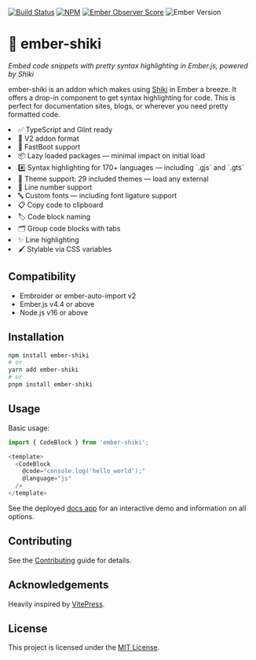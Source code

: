 [![Build Status][build-status-img]][build-status-link]
[![NPM][npm-badge-img]][npm-badge-link]
[![Ember Observer Score][ember-observer-badge]][ember-observer-url]
![Ember Version][ember-version]

# 🌈 ember-shiki

_Embed code snippets with pretty syntax highlighting in Ember.js, powered by Shiki_

[build-status-img]: https://github.com/IgnaceMaes/ember-shiki/workflows/CI/badge.svg
[build-status-link]: https://github.com/IgnaceMaes/ember-shiki
[npm-badge-img]: https://badge.fury.io/js/ember-shiki.svg
[npm-badge-link]: http://badge.fury.io/js/ember-shiki
[ember-observer-badge]: http://emberobserver.com/badges/ember-shiki.svg
[ember-observer-url]: http://emberobserver.com/addons/ember-shiki
[ember-version]: https://img.shields.io/badge/Ember-4.4+-brightgreen.svg

ember-shiki is an addon which makes using [Shiki](https://github.com/shikijs/shiki) in Ember a breeze. It offers a drop-in component to get syntax highlighting for code. This is perfect for documentation sites, blogs, or wherever you need pretty formatted code.

<li>
  ✅ TypeScript and Glint ready
</li>
<li>
  🧵 V2 addon format
</li>
<li>
  🚀 FastBoot support
</li>
<li>
  📦 Lazy loaded packages &mdash; minimal impact on initial load
</li>
<li>
  #️⃣ Syntax highlighting for 170+ languages &mdash; including `.gjs` and
  `.gts`
</li>
<li>
  🎨 Theme support: 29 included themes &mdash; load any external
</li>
<li>
  🔢 Line number support
</li>
<li>
  🔤 Custom fonts &mdash; including font ligature support
</li>
<li>
  📋 Copy code to clipboard
</li>
<li>
  🏷️ Code block naming
</li>
<li>
  🗂️ Group code blocks with tabs
</li>
<li>
  ✨ Line highlighting
</li>
<li>
  🖌️ Stylable via CSS variables
</li>

## Compatibility

- Embroider or ember-auto-import v2
- Ember.js v4.4 or above
- Node.js v16 or above

## Installation

```sh
npm install ember-shiki
# or
yarn add ember-shiki
# or
pnpm install ember-shiki
```

## Usage

Basic usage:

```js
import { CodeBlock } from 'ember-shiki';

<template>
  <CodeBlock
    @code="console.log('hello world');"
    @language="js"
  />
</template>
```

See the deployed [docs app]() for an interactive demo and information on all options.

## Contributing

See the [Contributing](CONTRIBUTING.md) guide for details.

## Acknowledgements

Heavily inspired by [VitePress](https://github.com/vuejs/vitepress).

## License

This project is licensed under the [MIT License](LICENSE.md).
